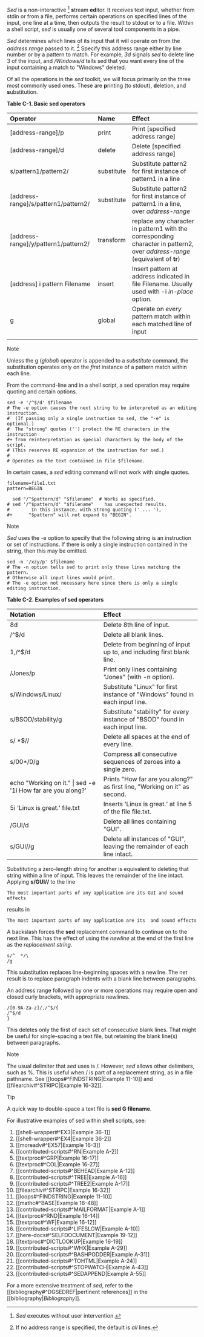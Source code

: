 _Sed_ is a non-interactive [^1] **s**tream **ed**itor. It receives text input, whether from stdin or from a file, performs certain operations on specified lines of the input, one line at a time, then outputs the result to stdout or to a file. Within a shell script, _sed_ is usually one of several tool components in a pipe.

_Sed_ determines which lines of its input that it will operate on from the _address range_ passed to it. [^2] Specify this address range either by line number or by a pattern to match. For example, _3d_ signals _sed_ to delete line 3 of the input, and _/Windows/d_ tells sed that you want every line of the input containing a match to "Windows" deleted.

Of all the operations in the _sed_ toolkit, we will focus primarily on the three most commonly used ones. These are **p**rinting (to stdout), **d**eletion, and **s**ubstitution.

**Table C-1. Basic sed operators**

| Operator | Name | Effect |
| :--- | :--- | :--- |
| [address-range]/p | print | Print [specified address range] |
| [address-range]/d | delete | Delete [specified address range] |
| s/pattern1/pattern2/ | substitute | Substitute pattern2 for first instance of pattern1 in a line |
| [address-range]/s/pattern1/pattern2/ | substitute | Substitute pattern2 for first instance of pattern1 in a line, over _address-range_ |
| [address-range]/y/pattern1/pattern2/ | transform | replace any character in pattern1 with the corresponding character in pattern2, over _address-range_ (equivalent of **tr**) |
| [address] i pattern Filename | insert | Insert pattern at address indicated in file Filename. Usually used with -i _in-place_ option. |
| g | global | Operate on _every_ pattern match within each matched line of input |
|  |  |  |

> [!note]
> Unless the g (_global_) operator is appended to a _substitute_ command, the substitution operates only on the _first_ instance of a pattern match within each line.

From the command-line and in a shell script, a sed operation may require quoting and certain options.

```
sed -e '/^$/d' $filename
# The -e option causes the next string to be interpreted as an editing instruction.
#  (If passing only a single instruction to sed, the "-e" is optional.)
#  The "strong" quotes ('') protect the RE characters in the instruction
#+ from reinterpretation as special characters by the body of the script.
# (This reserves RE expansion of the instruction for sed.)
#
# Operates on the text contained in file $filename.
```

In certain cases, a _sed_ editing command will not work with single quotes.

```
filename=file1.txt
pattern=BEGIN

  sed "/^$pattern/d" "$filename"  # Works as specified.
# sed '/^$pattern/d' "$filename"    has unexpected results.
#        In this instance, with strong quoting (' ... '),
#+      "$pattern" will not expand to "BEGIN".
```

> [!note]
> _Sed_ uses the -e option to specify that the following string is an instruction or set of instructions. If there is only a single instruction contained in the string, then this may be omitted.

```
sed -n '/xzy/p' $filename
# The -n option tells sed to print only those lines matching the pattern.
# Otherwise all input lines would print.
# The -e option not necessary here since there is only a single editing instruction.
```

**Table C-2. Examples of sed operators**

|Notation|Effect|
|:--|:--|
|8d|Delete 8th line of input.|
|/^$/d|Delete all blank lines.|
|1,/^$/d|Delete from beginning of input up to, and including first blank line.|
|/Jones/p|Print only lines containing "Jones" (with -n option).|
|s/Windows/Linux/|Substitute "Linux" for first instance of "Windows" found in each input line.|
|s/BSOD/stability/g|Substitute "stability" for every instance of "BSOD" found in each input line.|
|s/ *$//|Delete all spaces at the end of every line.|
|s/00*/0/g|Compress all consecutive sequences of zeroes into a single zero.|
|echo "Working on it." \| sed -e '1i How far are you along?'|Prints "How far are you along?" as first line, "Working on it" as second.|
|5i 'Linux is great.' file.txt|Inserts 'Linux is great.' at line 5 of the file file.txt.|
|/GUI/d|Delete all lines containing "GUI".|
|s/GUI//g|Delete all instances of "GUI", leaving the remainder of each line intact.|

Substituting a zero-length string for another is equivalent to deleting that string within a line of input. This leaves the remainder of the line intact. Applying **s/GUI//** to the line

```
The most important parts of any application are its GUI and sound effects
```

results in

```
The most important parts of any application are its  and sound effects
```

A backslash forces the **sed** replacement command to continue on to the next line. This has the effect of using the _newline_ at the end of the first line as the _replacement string_.

```
s/^  */\
/g
```

This substitution replaces line-beginning spaces with a newline. The net result is to replace paragraph indents with a blank line between paragraphs.

An address range followed by one or more operations may require open and closed curly brackets, with appropriate newlines.

```
/[0-9A-Za-z]/,/^$/{
/^$/d
}
```

This deletes only the first of each set of consecutive blank lines. That might be useful for single-spacing a text file, but retaining the blank line(s) between paragraphs.

> [!note]
> The usual delimiter that _sed_ uses is /. However, _sed_ allows other delimiters, such as %. This is useful when / is part of a replacement string, as in a file pathname. See [[loops#^FINDSTRING|Example 11-10]] and [[filearchiv#^STRIPC|Example 16-32]].

> [!tip]
> A quick way to double-space a text file is **sed G filename**.

For illustrative examples of sed within shell scripts, see:

1. [[shell-wrapper#^EX3|Example 36-1]]
2. [[shell-wrapper#^EX4|Example 36-2]]
3. [[moreadv#^EX57|Example 16-3]]
4. [[contributed-scripts#^RN|Example A-2]]
5. [[textproc#^GRP|Example 16-17]]
6. [[textproc#^COL|Example 16-27]]
7. [[contributed-scripts#^BEHEAD|Example A-12]]
8. [[contributed-scripts#^TREE|Example A-16]]
9. [[contributed-scripts#^TREE2|Example A-17]]
10. [[filearchiv#^STRIPC|Example 16-32]]
11. [[loops#^FINDSTRING|Example 11-10]]
12. [[mathc#^BASE|Example 16-48]]
13. [[contributed-scripts#^MAILFORMAT|Example A-1]]
14. [[textproc#^RND|Example 16-14]]
15. [[textproc#^WF|Example 16-12]]
16. [[contributed-scripts#^LIFESLOW|Example A-10]]
17. [[here-docs#^SELFDOCUMENT|Example 19-12]]
18. [[textproc#^DICTLOOKUP|Example 16-19]]
19. [[contributed-scripts#^WHX|Example A-29]]
20. [[contributed-scripts#^BASHPODDER|Example A-31]]
21. [[contributed-scripts#^TOHTML|Example A-24]]
22. [[contributed-scripts#^STOPWATCH|Example A-43]]
23. [[contributed-scripts#^SEDAPPEND|Example A-55]]

For a more extensive treatment of _sed_, refer to the [[bibliography#^DGSEDREF|pertinent references]] in the [[bibliography|_Bibliography_]].

[^1]: _Sed_ executes without user intervention.
[^2]: If no address range is specified, the default is _all_ lines.
